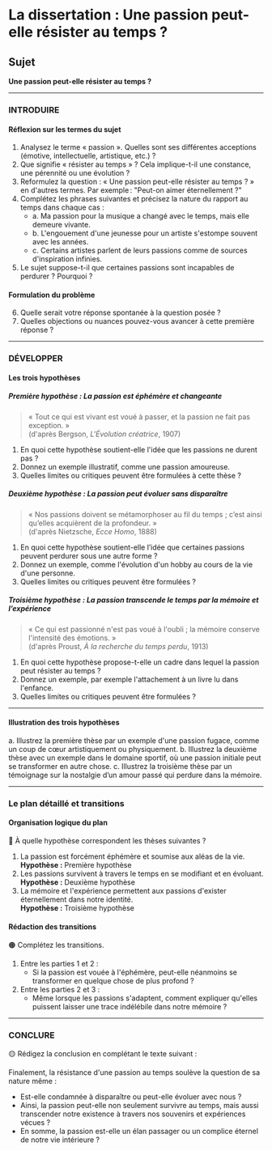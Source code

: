# La dissertation : Une passion peut-elle résister au temps ?

## Sujet
**Une passion peut-elle résister au temps ?**

---

### INTRODUIRE

#### Réflexion sur les termes du sujet

1. Analysez le terme « passion ». Quelles sont ses différentes acceptions (émotive, intellectuelle, artistique, etc.) ?
2. Que signifie « résister au temps » ? Cela implique-t-il une constance, une pérennité ou une évolution ?
3. Reformulez la question : « Une passion peut-elle résister au temps ? » en d'autres termes. Par exemple : "Peut-on aimer éternellement ?"
4. Complétez les phrases suivantes et précisez la nature du rapport au temps dans chaque cas :
   - a. Ma passion pour la musique a changé avec le temps, mais elle demeure vivante.
   - b. L'engouement d'une jeunesse pour un artiste s'estompe souvent avec les années.
   - c. Certains artistes parlent de leurs passions comme de sources d'inspiration infinies.
5. Le sujet suppose-t-il que certaines passions sont incapables de perdurer ? Pourquoi ?

#### Formulation du problème

6. Quelle serait votre réponse spontanée à la question posée ?
7. Quelles objections ou nuances pouvez-vous avancer à cette première réponse ?

---

### DÉVELOPPER

#### Les trois hypothèses

##### Première hypothèse : La passion est éphémère et changeante

> « Tout ce qui est vivant est voué à passer, et la passion ne fait pas exception. »  
> (d'après Bergson, *L'Évolution créatrice*, 1907)

1. En quoi cette hypothèse soutient-elle l'idée que les passions ne durent pas ?
2. Donnez un exemple illustratif, comme une passion amoureuse.
3. Quelles limites ou critiques peuvent être formulées à cette thèse ?

##### Deuxième hypothèse : La passion peut évoluer sans disparaître

> « Nos passions doivent se métamorphoser au fil du temps ; c’est ainsi qu’elles acquièrent de la profondeur. »  
> (d'après Nietzsche, *Ecce Homo*, 1888)

1. En quoi cette hypothèse soutient-elle l’idée que certaines passions peuvent perdurer sous une autre forme ?
2. Donnez un exemple, comme l'évolution d'un hobby au cours de la vie d'une personne.
3. Quelles limites ou critiques peuvent être formulées ?

##### Troisième hypothèse : La passion transcende le temps par la mémoire et l’expérience

> « Ce qui est passionné n'est pas voué à l'oubli ; la mémoire conserve l'intensité des émotions. »  
> (d'après Proust, *À la recherche du temps perdu*, 1913)

1. En quoi cette hypothèse propose-t-elle un cadre dans lequel la passion peut résister au temps ?
2. Donnez un exemple, par exemple l'attachement à un livre lu dans l'enfance.
3. Quelles limites ou critiques peuvent être formulées ?

---

#### Illustration des trois hypothèses

a. Illustrez la première thèse par un exemple d'une passion fugace, comme un coup de cœur artistiquement ou physiquement.
b. Illustrez la deuxième thèse avec un exemple dans le domaine sportif, où une passion initiale peut se transformer en autre chose.
c. Illustrez la troisième thèse par un témoignage sur la nostalgie d’un amour passé qui perdure dans la mémoire.

---

### Le plan détaillé et transitions

#### Organisation logique du plan

🔴 À quelle hypothèse correspondent les thèses suivantes ?

1. La passion est forcément éphémère et soumise aux aléas de la vie.  
   **Hypothèse :** Première hypothèse
2. Les passions survivent à travers le temps en se modifiant et en évoluant.  
   **Hypothèse :** Deuxième hypothèse
3. La mémoire et l'expérience permettent aux passions d'exister éternellement dans notre identité.  
   **Hypothèse :** Troisième hypothèse

#### Rédaction des transitions

🟠 Complétez les transitions.

1. Entre les parties 1 et 2 :  
   - Si la passion est vouée à l'éphémère, peut-elle néanmoins se transformer en quelque chose de plus profond ?
2. Entre les parties 2 et 3 :  
   - Même lorsque les passions s'adaptent, comment expliquer qu'elles puissent laisser une trace indélébile dans notre mémoire ?

---

### CONCLURE

🟡 Rédigez la conclusion en complétant le texte suivant :

Finalement, la résistance d'une passion au temps soulève la question de sa nature même :  
- Est-elle condamnée à disparaître ou peut-elle évoluer avec nous ?  
- Ainsi, la passion peut-elle non seulement survivre au temps, mais aussi transcender notre existence à travers nos souvenirs et expériences vécues ?  
- En somme, la passion est-elle un élan passager ou un complice éternel de notre vie intérieure ?